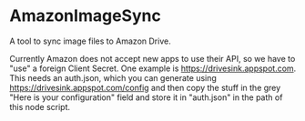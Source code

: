 # AmazonImageSync

A tool to sync image files to Amazon Drive.

Currently Amazon does not accept new apps to use their API, so we have to "use" a foreign Client Secret. One example is https://drivesink.appspot.com.
This needs an auth.json, which you can generate using https://drivesink.appspot.com/config and then copy the stuff in the grey "Here is your configuration" field and store it in
"auth.json" in the path of this node script.

